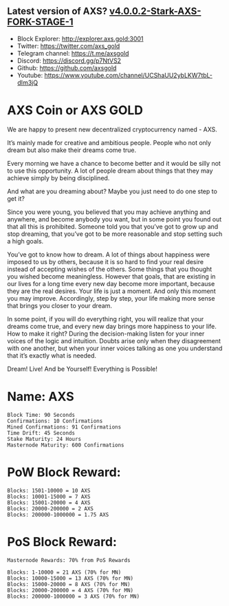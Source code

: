 ## Latest version of AXS? [v4.0.0.2-Stark-AXS-FORK-STAGE-1](https://github.com/axsgold/axs/releases)

- Block Explorer: http://explorer.axs.gold:3001
- Twitter: https://twitter.com/axs_gold
- Telegram channel: https://t.me/axsgold
- Discord: https://discord.gg/p7NtVS2
- Github: https://github.com/axsgold
- Youtube: https://www.youtube.com/channel/UCShaUU2ybLKW7tbL-dIm3jQ

	

# AXS Coin or AXS GOLD

We are happy to present new decentralized cryptocurrency named - AXS.

It’s mainly made for creative and ambitious people.
People who not only dream but also make their dreams come true.

Every morning we have a chance to become better and it would be silly not to use this opportunity. A lot of people dream about things that they may achieve simply by being disciplined.

And what are you dreaming about? Maybe you just need to do one step to get it?

Since you were young, you believed that you may achieve anything and anywhere, and become anybody you want, but in some point you found out that all this is prohibited. Someone told you that you’ve got to grow up and stop dreaming, that you’ve got to be more reasonable and stop setting such a high goals.

You’ve got to know how to dream.  A lot of things about happiness were imposed to us by others,  because it is so hard to find your real desire instead of accepting wishes of the others. Some  things that you thought you wished become meaningless. However that goals, that are existing in our lives for a long time every new day become more important, because they are the real desires.
Your life is just a moment. And only this moment you may improve. Accordingly, step by step, your life making more sense that brings you closer to your dream.

In some point, if you will do everything right, you will realize that your dreams come true, and every new day brings more happiness to your life.  How to make it right? During the decision-making listen for your inner voices of the logic and intuition. Doubts arise only when they disagreement with one another, but when your inner voices talking as one you understand that it’s exactly what is needed.

Dream! Live! And be Yourself! Everything is Possible!

# Name: AXS

```Algo: C11
Block Time: 90 Seconds
Confirmations: 10 Confirmations
Mined Confirmations: 91 Confirmations
Time Drift: 45 Seconds
Stake Maturity: 24 Hours
Masternode Maturity: 600 Confirmations
```
# PoW Block Reward:

```Blocks: 1-1500 = 0.5 AXS
Blocks: 1501-10000 = 10 AXS
Blocks: 10001-15000 = 7 AXS
Blocks: 15001-20000 = 4 AXS
Blocks: 20000-200000 = 2 AXS
Blocks: 200000-1000000 = 1.75 AXS
```
# PoS Block Reward:

```
Masternode Rewards: 70% from PoS Rewards

Blocks: 1-10000 = 21 AXS (70% for MN)
Blocks: 10000-15000 = 13 AXS (70% for MN)
Blocks: 15000-20000 = 8 AXS (70% for MN)
Blocks: 20000-200000 = 4 AXS (70% for MN)
Blocks: 200000-1000000 = 3 AXS (70% for MN)
```

	
